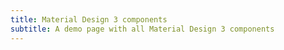 ```yaml
---
title: Material Design 3 components
subtitle: A demo page with all Material Design 3 components
---
```

